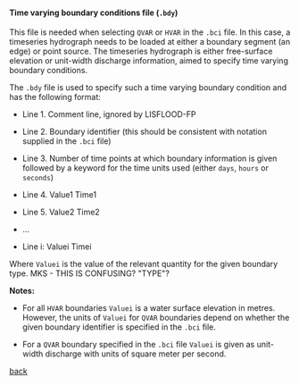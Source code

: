 #### Time varying boundary conditions file (`.bdy`)

This file is needed when selecting `QVAR` or `HVAR` in the `.bci` file. In this case, a timeseries hydrograph needs to be loaded at either a boundary segment (an edge) or point source. The timeseries hydrograph is either free-surface elevation or unit-width discharge information, aimed to specify time varying boundary conditions.  

The `.bdy` file is used to specify such a time varying boundary condition and has the following format:

- Line 1. Comment line, ignored by LISFLOOD-FP

- Line 2. Boundary identifier (this should be consistent with notation supplied in the `.bci` file)

- Line 3. Number of time points at which boundary information is given followed by a keyword for the time units used (either `days`, `hours` or `seconds`)

- Line 4. Value1 Time1

- Line 5. Value2 Time2

- ...

- Line i: Valuei Timei

Where `Valuei` is the value of the relevant quantity for the given boundary type. MKS - THIS IS CONFUSING? "TYPE"?


**Notes:**
- For all `HVAR` boundaries `Valuei` is a water surface elevation in metres. However, the units of `Valuei` for `QVAR` boundaries depend on whether the given boundary identifier is specified in the `.bci` file.

- For a `QVAR` boundary specified in the `.bci` file `Valuei` is given as unit-width discharge with units of square meter per second.


[back](/Merewether1.md)
